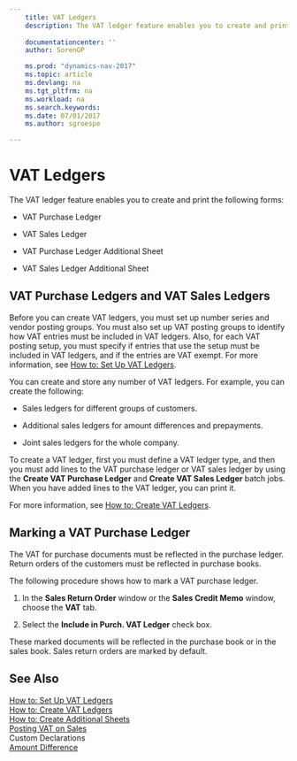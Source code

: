```yaml
---
    title: VAT Ledgers 
    description: The VAT ledger feature enables you to create and print the following forms:
    
    documentationcenter: ''
    author: SorenGP

    ms.prod: "dynamics-nav-2017"
    ms.topic: article
    ms.devlang: na
    ms.tgt_pltfrm: na
    ms.workload: na
    ms.search.keywords:
    ms.date: 07/01/2017
    ms.author: sgroespe

---
```

# VAT Ledgers
The VAT ledger feature enables you to create and print the following forms:  
  
-   VAT Purchase Ledger  
  
-   VAT Sales Ledger  
  
-   VAT Purchase Ledger Additional Sheet  
  
-   VAT Sales Ledger Additional Sheet  
  
## VAT Purchase Ledgers and VAT Sales Ledgers  
 Before you can create VAT ledgers, you must set up number series and vendor posting groups. You must also set up VAT posting groups to identify how VAT entries must be included in VAT ledgers. Also, for each VAT posting setup, you must specify if entries that use the setup must be included in VAT ledgers, and if the entries are VAT exempt. For more information, see [How to: Set Up VAT Ledgers](how-to-set-up-vat-ledgers.md).  
  
 You can create and store any number of VAT ledgers. For example, you can create the following:  
  
-   Sales ledgers for different groups of customers.  
  
-   Additional sales ledgers for amount differences and prepayments.  
  
-   Joint sales ledgers for the whole company.  
  
 To create a VAT ledger, first you must define a VAT ledger type, and then you must add lines to the VAT purchase ledger or VAT sales ledger by using the **Create VAT Purchase Ledger** and **Create VAT Sales Ledger** batch jobs. When you have added lines to the VAT ledger, you can print it.  
  
 For more information, see [How to: Create VAT Ledgers](how-to-create-vat-ledgers.md).  
  
## Marking a VAT Purchase Ledger  
 The VAT for purchase documents must be reflected in the purchase ledger. Return orders of the customers must be reflected in purchase books.  
  
 The following procedure shows how to mark a VAT purchase ledger.  
  
1.  In the **Sales Return Order** window or the **Sales Credit Memo** window, choose the **VAT** tab.  
  
2.  Select the **Include in Purch. VAT Ledger** check box.  
  
 These marked documents will be reflected in the purchase book or in the sales book. Sales return orders are marked by default.  
  
## See Also  
 [How to: Set Up VAT Ledgers](how-to-set-up-vat-ledgers.md)   
 [How to: Create VAT Ledgers](how-to-create-vat-ledgers.md)   
 [How to: Create Additional Sheets](how-to-create-additional-sheets.md)   
 [Posting VAT on Sales](posting-vat-on-sales.md)   
 Custom Declarations   
 [Amount Difference](assetId:///ecc3830d-d498-44a3-bdb6-79e094d620e9)
